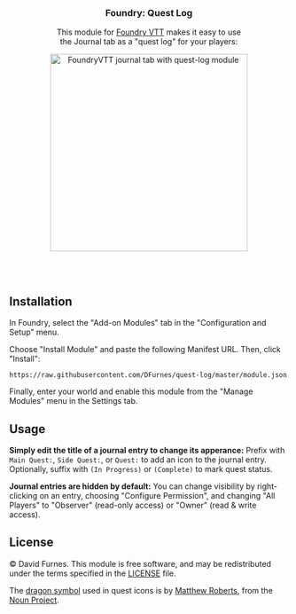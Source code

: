 <br>
<h3 align=center>Foundry: Quest Log</h3>

<p align="center">This module for <a href="https://foundryvtt.com" rel="nofollow">Foundry VTT</a> makes it easy to use <br>the Journal tab as a "quest log" for your players:</p>

<p align=center>
  <img width="356" alt="FoundryVTT journal tab with quest-log module" src="https://user-images.githubusercontent.com/583202/83711687-e374b780-a5f1-11ea-9ae1-d34ce41a1c42.png">
</p>

<br><br>

## Installation

In Foundry, select the "Add-on Modules" tab in the "Configuration and Setup" menu.

Choose "Install Module" and paste the following Manifest URL. Then, click "Install":

```
https://raw.githubusercontent.com/DFurnes/quest-log/master/module.json
```

Finally, enter your world and enable this module from the "Manage Modules" menu in the Settings tab.


## Usage

**Simply edit the title of a journal entry to change its apperance:** Prefix with `Main Quest:`, `Side Quest:`, or `Quest:` to add an icon to the journal entry. Optionally, suffix with `(In Progress)` or `(Complete)` to mark quest status.

**Journal entries are hidden by default:** You can change visibility by right-clicking on an entry, choosing "Configure Permission", and changing "All Players" to "Observer" (read-only access) or "Owner" (read & write access).

## License

© David Furnes. This module is free software, and may be redistributed under the terms specified in the [LICENSE](https://github.com/DFurnes/quest-log/blob/master/LICENSE) file.

The [dragon symbol](https://thenounproject.com/term/dragon/62553/) used in quest icons is by [Matthew Roberts](https://thenounproject.com/matthewkupon), from the [Noun Project](https://thenounproject.com).
